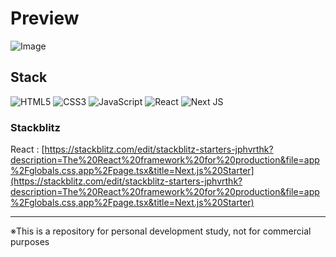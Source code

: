 # Preview

![Image](https://github.com/user-attachments/assets/b9b8c725-379b-4569-99a6-4a40f48b483e)


## Stack

![HTML5](https://img.shields.io/badge/html5-%23E34F26.svg?style=for-the-badge&logo=html5&logoColor=white)
![CSS3](https://img.shields.io/badge/css3-%231572B6.svg?style=for-the-badge&logo=css3&logoColor=white)
![JavaScript](https://img.shields.io/badge/javascript-%23323330.svg?style=for-the-badge&logo=javascript&logoColor=%23F7DF1E)
![React](https://img.shields.io/badge/react-%2320232a.svg?style=for-the-badge&logo=react&logoColor=%2361DAFB)
![Next JS](https://img.shields.io/badge/Next-black?style=for-the-badge&logo=next.js&logoColor=white)


### Stackblitz
React : [https://stackblitz.com/edit/stackblitz-starters-jphvrthk?description=The%20React%20framework%20for%20production&file=app%2Fglobals.css,app%2Fpage.tsx&title=Next.js%20Starter](https://stackblitz.com/edit/stackblitz-starters-jphvrthk?description=The%20React%20framework%20for%20production&file=app%2Fglobals.css,app%2Fpage.tsx&title=Next.js%20Starter)

---

※This is a repository for personal development study, not for commercial purposes
